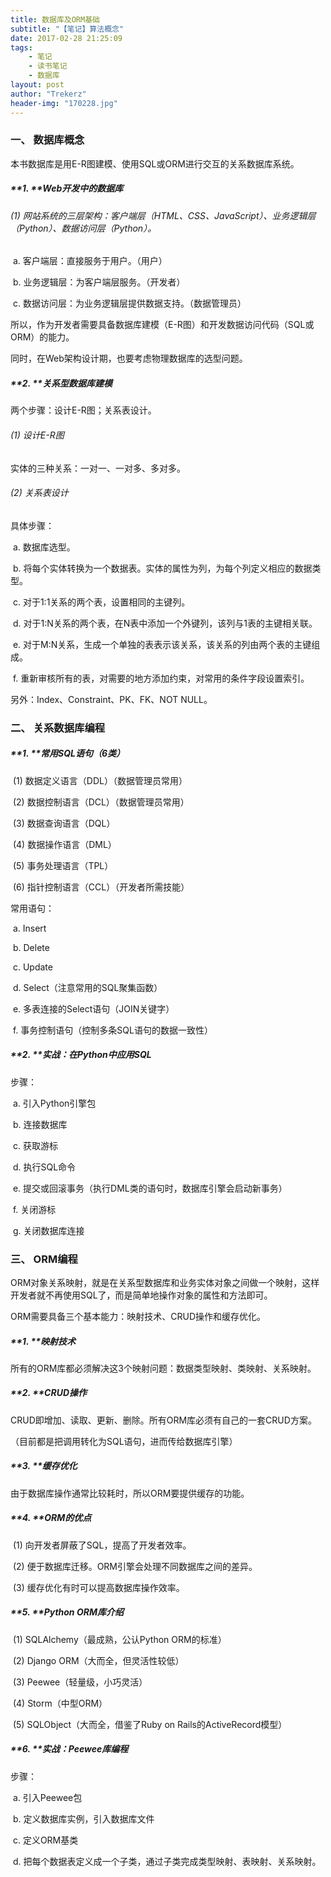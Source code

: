 ```yaml
---
title: 数据库及ORM基础
subtitle: "【笔记】算法概念"
date: 2017-02-28 21:25:09
tags: 
	- 笔记
	- 读书笔记
	- 数据库
layout: post
author: "Trekerz"
header-img: "170228.jpg"
---
```




### **一、 数据库概念**

本书数据库是用E-R图建模、使用SQL或ORM进行交互的关系数据库系统。 

##### **1.    **Web开发中的数据库

###### (1)  网站系统的三层架构：客户端层（HTML、CSS、JavaScript）、业务逻辑层（Python）、数据访问层（Python）。

​	a.    客户端层：直接服务于用户。（用户）

​	b.    业务逻辑层：为客户端层服务。（开发者）

​	c.    数据访问层：为业务逻辑层提供数据支持。（数据管理员）

所以，作为开发者需要具备数据库建模（E-R图）和开发数据访问代码（SQL或ORM）的能力。

同时，在Web架构设计期，也要考虑物理数据库的选型问题。

##### **2.    **关系型数据库建模

两个步骤：设计E-R图；关系表设计。

###### (1)  设计E-R图

实体的三种关系：一对一、一对多、多对多。

###### (2)  关系表设计

具体步骤：

​	a.    数据库选型。

​	b.    将每个实体转换为一个数据表。实体的属性为列，为每个列定义相应的数据类型。

​	c.    对于1:1关系的两个表，设置相同的主键列。

​	d.    对于1:N关系的两个表，在N表中添加一个外键列，该列与1表的主键相关联。

​	e.    对于M:N关系，生成一个单独的表表示该关系，该关系的列由两个表的主键组成。

​	f.     重新审核所有的表，对需要的地方添加约束，对常用的条件字段设置索引。

另外：Index、Constraint、PK、FK、NOT NULL。

### **二、 关系数据库编程**

##### **1.    **常用SQL语句（6类）

​	(1)  数据定义语言（DDL）（数据管理员常用）

​	(2)  数据控制语言（DCL）（数据管理员常用）

​	(3)  数据查询语言（DQL）

​	(4)  数据操作语言（DML）

​	(5)  事务处理语言（TPL）

​	(6)  指针控制语言（CCL）（开发者所需技能）

常用语句：

​	a.    Insert

​	b.    Delete

​	c.    Update

​	d.    Select（注意常用的SQL聚集函数）

​	e.    多表连接的Select语句（JOIN关键字）

​	f.     事务控制语句（控制多条SQL语句的数据一致性）

##### **2.    **实战：在Python中应用SQL

步骤：

​	a.    引入Python引擎包

​	b.    连接数据库

​	c.    获取游标

​	d.    执行SQL命令

​	e.    提交或回滚事务（执行DML类的语句时，数据库引擎会启动新事务）

​	f.     关闭游标

​	g.    关闭数据库连接

### **三、 ORM编程**

ORM对象关系映射，就是在关系型数据库和业务实体对象之间做一个映射，这样开发者就不再使用SQL了，而是简单地操作对象的属性和方法即可。

ORM需要具备三个基本能力：映射技术、CRUD操作和缓存优化。

##### **1.    **映射技术

所有的ORM库都必须解决这3个映射问题：数据类型映射、类映射、关系映射。

##### **2.    **CRUD操作

CRUD即增加、读取、更新、删除。所有ORM库必须有自己的一套CRUD方案。

（目前都是把调用转化为SQL语句，进而传给数据库引擎）

##### **3.    **缓存优化

由于数据库操作通常比较耗时，所以ORM要提供缓存的功能。

##### **4.    **ORM的优点

​	(1)  向开发者屏蔽了SQL，提高了开发者效率。

​	(2)  便于数据库迁移。ORM引擎会处理不同数据库之间的差异。

​	(3)  缓存优化有时可以提高数据库操作效率。

##### **5.    **Python ORM库介绍

​	(1)  SQLAlchemy（最成熟，公认Python ORM的标准）

​	(2)  Django ORM（大而全，但灵活性较低）

​	(3)  Peewee（轻量级，小巧灵活）

​	(4)  Storm（中型ORM）

​	(5)  SQLObject（大而全，借鉴了Ruby on Rails的ActiveRecord模型）

##### **6.    **实战：Peewee库编程

步骤：

​	a.    引入Peewee包

​	b.    定义数据库实例，引入数据库文件

​	c.    定义ORM基类

​	d.    把每个数据表定义成一个子类，通过子类完成类型映射、表映射、关系映射。

<br/>

<br/>